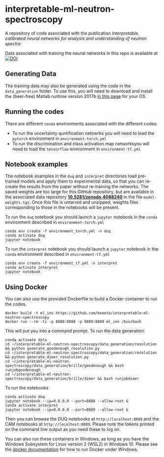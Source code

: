 # interpretable-ml-neutron-spectroscopy
A repository of code associated with the publication _Interpretable, calibrated neural networks for analysis and understanding of neutron spectra_

Data associated with training the neural networks in this repo is available at [![DOI](https://zenodo.org/badge/DOI/10.5281/zenodo.4088240.svg)](https://doi.org/10.5281/zenodo.4088240)
## Generating Data

The training data may also be generated using the code in the `data_generation` folder.
To use this, you will need to download and install the (beer-free) Matlab runtime version 2017b [in this page](https://www.mathworks.com/products/compiler/matlab-runtime.html) for your OS.

## Running the codes

There are different `conda` environments associated with the different codes:

* To run the uncertainty quntification netowrks you will need to load the `pytorch` environment in `environment-torch.yml`
* To run the discrimination and class activation map networksyou will need to load the `tensorflow` environment in `environment-tf.yml`

## Notebook examples

The notebook examples in the `duq` and `interpret` directories load pre-trained models and apply them to experimental data, so that you can re-create the results from the paper without re-training the networks. The saved weights are too large for this *GitHub* repository, but are available in the associated data repository [**10.5281/zenodo.4088240**](https://zenodo.org/deposit/4088240) in the file `model-weights.tgz`. Once this file is untarred and unzipped, weights files corresponding to those in the notebooks will be present.   

To run the `duq` notebook you should launch a `jupyter` notebook in the `conda` environment described in `environment-torch.yml`
```
conda env create -f environment_torch.yml -n duq
conda activate duq
jupyter notebook
```

To run the `interpret` notebook you should launch a `jupyter` notebook in the `conda` environment described in `environment-tf.yml`
```
conda env create -f environment_tf.yml -n interpret
conda activate interpret
jupyter notebook
```

## Using Docker

You can also use the provided Dockerfile to build a Docker container to run the codes.

```
docker build -t ml_ins https://github.com/keeeto/interpretable-ml-neutron-spectroscopy
docker run --rm -ti -p 8888:8888 -p 8889:8889 ml_ins /bin/bash
```

This will put you into a command prompt. To run the data generation:

```
conda activate data
cd ~/interpretable-ml-neutron-spectroscopy/data_generation/resolution && python generate_goodenough_resolution.py
cd ~/interpretable-ml-neutron-spectroscopy/data_generation/resolution && python generate_dimer_resolution.py
cd ~/interpretable-ml-neutron-spectroscopy/data_generation/brille/goodenough && bash runjobgoodenough
cd ~/interpretable-ml-neutron-spectroscopy/data_generation/brille/dimer && bash runjobdimer
```

To run the notebooks

```
conda activate duq
jupyter notebook --ip=0.0.0.0 --port=8888 --allow-root &
conda activate interpret
jupyter notebook --ip=0.0.0.0 --port=8889 --allow-root &
```

Then you can browse the DUQ notebooks at `http://localhost:8888` and the CAM notebooks at `http://localhost:8889`.
Please note the tokens printed on the command line output as you need these to log on.

You can also run these containers in Windows, as long as you have the Windows Subsystem for Linux version 2 (WSL2) in Windows 10.
Please see the [docker documentation](https://docs.docker.com/docker-for-windows/wsl/) for how to run Docker under Windows.
